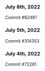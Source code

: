 ### July 8th, 2022

Commit #62481

### July 5th, 2022

Commit #314353


### July 4th, 2022

Commit #72281
